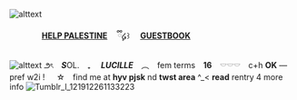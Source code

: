![alttext](https://64.media.tumblr.com/195a85ac5b349604c46308d1b89c7c4b/4ee358a7007cf420-8b/s2048x3072/41fd33c80b3d851e42c9d4e2b613ec865bd2f0d6.pnj)
 
 ⠀    ⠀  ⠀    ⠀ **[HELP PALESTINE](https://rentry.co/HELP-PALESTINE)** ⠀ ྀི۪۪໒꒱    ⠀ **[GUESTBOOK](https://polyniigo.123guestbook.com/)**
 
![alttext](https://64.media.tumblr.com/cf7591cab880c3e28513b1d06c5b2fe3/a3b8cd28809a7403-3d/s2048x3072/20049a45a18f399a1e2cb816e4ad8fc4b7a269c1.gifv)
౨ৎ　***S***OL.　₊　 ***LUCILLE*** ⠀︵   ⠀fem terms ⠀**16** ⠀𓎠𓎠𓎠　c+h **OK** — pref w2i !⠀⠀☆ ⠀find me at **hyv pjsk** nd **twst area** ^_< **read** rentry 4 more info ![Tumblr_l_121912261133223](https://64.media.tumblr.com/964379b5dd5140e29f1e2a2e14ee74dc/4ee358a7007cf420-e3/s2048x3072/77b583137df2eef21e29d6911ef7e804825f7ec8.pnj)
